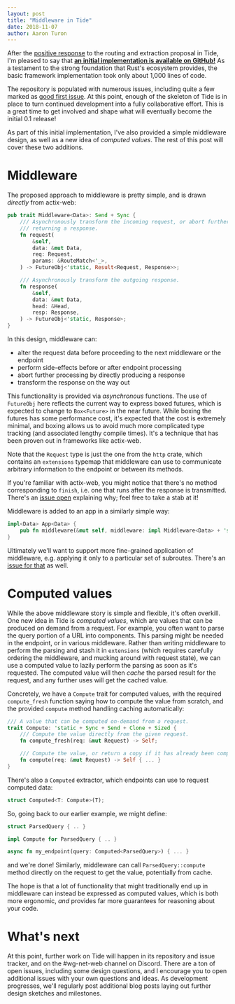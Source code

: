 ```yaml
---
layout: post
title: "Middleware in Tide"
date: 2018-11-07
author: Aaron Turon
---
```


After the [positive response][internals-old] to the routing and extraction proposal in Tide, I'm pleased to say that **[an initial implementation is available on GitHub!][repo]** As a testament to the strong foundation that Rust's ecosystem provides, the basic framework implementation took only about 1,000 lines of code.

The repository is populated with numerous issues, including quite a few marked as [good first issue]. At this point, enough of the skeleton of Tide is in place to turn continued development into a fully collaborative effort. This is a great time to get involved and shape what will eventually become the initial 0.1 release!

[internals-old]: https://internals.rust-lang.org/t/routing-and-extraction-in-tide-a-first-sketch/8587
[repo]: https://github.com/rust-net-web/tide
[good first issue]: https://github.com/rust-net-web/tide/issues?q=is%3Aissue+is%3Aopen+label%3A%22good+first+issue%22

As part of this initial implementation, I've also provided a simple middleware design, as well as a new idea of *computed values*. The rest of this post will cover these two additions.

# Middleware

The proposed approach to middleware is pretty simple, and is drawn *directly* from actix-web:

```rust
pub trait Middleware<Data>: Send + Sync {
    /// Asynchronously transform the incoming request, or abort further handling by immediately
    /// returning a response.
    fn request(
        &self,
        data: &mut Data,
        req: Request,
        params: &RouteMatch<'_>,
    ) -> FutureObj<'static, Result<Request, Response>>;

    /// Asynchronously transform the outgoing response.
    fn response(
        &self,
        data: &mut Data,
        head: &Head,
        resp: Response,
    ) -> FutureObj<'static, Response>;
}
```

In this design, middleware can:

- alter the request data before proceeding to the next middleware or the endpoint
- perform side-effects before or after endpoint processing
- abort further processing by directly producing a response
- transform the response on the way out

This functionality is provided via *asynchronous* functions. The use of `FutureObj` here reflects the current way to express boxed futures, which is expected to change to `Box<Future>` in the near future. While boxing the futures has some performance cost, it's expected that the cost is extremely minimal, and boxing allows us to avoid much more complicated type tracking (and associated lengthy compile times). It's a technique that has been proven out in frameworks like actix-web.

Note that the `Request` type is just the one from the `http` crate, which contains an `extensions` typemap that middleware can use to communicate arbitrary information to the endpoint or between its methods.

If you're familiar with actix-web, you might notice that there's no method corresponding to `finish`, i.e. one that runs after the response is transmitted. There's an [issue open](https://github.com/rust-net-web/tide/issues/11) explaining why; feel free to take a stab at it!

Middleware is added to an app in a similarly simple way:

```rust
impl<Data> App<Data> {
    pub fn middleware(&mut self, middleware: impl Middleware<Data> + 'static) -> &mut Self { ... }
}
```

Ultimately we'll want to support more fine-grained application of middleware, e.g. applying it only to a particular set of subroutes. There's an [issue for that](https://github.com/rust-net-web/tide/issues/4) as well.

# Computed values

While the above middleware story is simple and flexible, it's often overkill. One new idea in Tide is *computed values*, which are values that can be produced on demand from a request. For example, you often want to parse the query portion of a URL into components. This parsing might be needed in the endpoint, or in various middleware. Rather than writing middleware to perform the parsing and stash it in `extensions` (which requires carefully ordering the middleware, and mucking around with request state), we can use a computed value to lazily perform the parsing as soon as it's requested. The computed value will then *cache* the parsed result for the request, and any further uses will get the cached value.

Concretely, we have a `Compute` trait for computed values, with the required `compute_fresh` function saying how to compute the value from scratch, and the provided `compute` method handling caching automatically:

```rust
/// A value that can be computed on-demand from a request.
trait Compute: 'static + Sync + Send + Clone + Sized {
    /// Compute the value directly from the given request.
    fn compute_fresh(req: &mut Request) -> Self;

    /// Compute the value, or return a copy if it has already been computed for this request.
    fn compute(req: &mut Request) -> Self { ... }
}
```

There's also a `Computed` extractor, which endpoints can use to request computed data:

```rust
struct Computed<T: Compute>(T);
```

So, going back to our earlier example, we might define:

```rust
struct ParsedQuery { .. }

impl Compute for ParsedQuery { .. }

async fn my_endpoint(query: Computed<ParsedQuery>) { ... }
```

and we're done! Similarly, middleware can call `ParsedQuery::compute` method directly on the request to get the value, potentially from cache.

The hope is that a lot of functionality that might traditionally end up in middleware can instead be expressed as computed values, which is both more ergonomic, *and* provides far more guarantees for reasoning about your code.

# What's next

At this point, further work on Tide will happen in its repository and issue tracker, and on the #wg-net-web channel on Discord. There are a ton of open issues, including some design questions, and I encourage you to open additional issues with your own questions and ideas. As development progresses, we'll regularly post additional blog posts laying out further design sketches and milestones.
